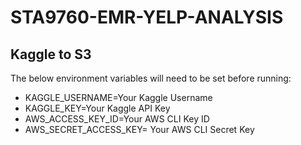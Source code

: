 # STA9760-EMR-YELP-ANALYSIS

## Kaggle to S3

The below environment variables will need to be set before running:
* KAGGLE_USERNAME=Your Kaggle Username
* KAGGLE_KEY=Your Kaggle API Key
* AWS_ACCESS_KEY_ID=Your AWS CLI Key ID
* AWS_SECRET_ACCESS_KEY= Your AWS CLI Secret Key
